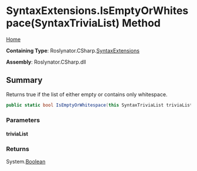 <a name="_top"></a>

# SyntaxExtensions\.IsEmptyOrWhitespace\(SyntaxTriviaList\) Method

[Home](../../../../README.md#_top)

**Containing Type**: Roslynator\.CSharp\.[SyntaxExtensions](../README.md#_top)

**Assembly**: Roslynator\.CSharp\.dll

## Summary

Returns true if the list of either empty or contains only whitespace\.

```csharp
public static bool IsEmptyOrWhitespace(this SyntaxTriviaList triviaList)
```

### Parameters

#### triviaList

### Returns

System\.[Boolean](https://docs.microsoft.com/en-us/dotnet/api/system.boolean)

